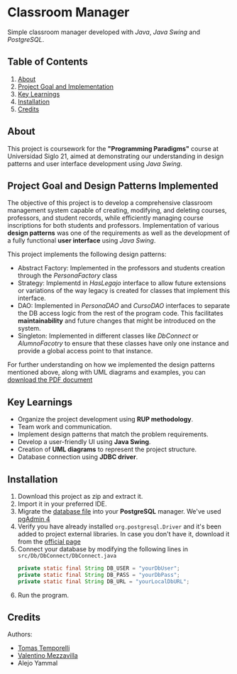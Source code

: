 # Classroom Manager
Simple classroom manager developed with _Java_, _Java Swing_ and _PostgreSQL_.

## Table of Contents
1. [About](#about)
2. [Project Goal and Implementation](#project-goal-and-design-patterns-implemented)
3. [Key Learnings](#key-learnings)
4. [Installation](#installation)
5. [Credits](#credits)

## About
This project is coursework for the **"Programming Paradigms"** course at Universidad Siglo 21, aimed at demonstrating our understanding in design patterns and user interface development using _Java Swing_.

## Project Goal and Design Patterns Implemented
The objective of this project is to develop a comprehensive classroom management system capable of creating, modifying, and deleting courses, professors, and student records, while efficiently managing course inscriptions for both students and professors. Implementation of various **design patterns** was one of the requirements as well as the development of a fully functional **user interface** using _Java Swing_.

This project implements the following design patterns:
* Abstract Factory: Implemented in the professors and students creation through the _PersonaFactory_ class
* Strategy: Implementd in _HasLegajo_ interface to allow future extensions or variations of the way legacy is created for classes that implement this interface.
* DAO: Implemented in _PersonaDAO_ and _CursoDAO_ interfaces to separate the DB access logic from the rest of the program code. This facilitates **maintainability** and future changes that might be introduced on the system.
* Singleton: Implemented in different classes like _DbConnect_ or _AlumnoFacotry_ to ensure that these classes have only one instance and provide a global access point to that instance.

For further understanding on how we implemented the design patterns mentioned above, along with UML diagrams and examples, you can [download the PDF document](https://drive.google.com/file/d/13nKLwkKsUrTHJKEi6KVOIUl6LfjNab0y/view?usp=sharing)


## Key Learnings
* Organize the project development using **RUP methodology**.
* Team work and communication.
* Implement design patterns that match the problem requirements.
* Develop a user-friendly UI using **Java Swing**.
* Creation of **UML diagrams** to represent the project structure.
* Database connection using **JDBC driver**.

## Installation
1. Download this project as zip and extract it.
2. Import it in your preferred IDE.
3. Migrate the [database file](DBFacultad.sql) into your **PostgreSQL** manager. We've used [pgAdmin 4](https://www.pgadmin.org/download/)
4. Verify you have already installed `org.postgresql.Driver` and it's been added to project external libraries. In case you don't have it, download it from the [official page](https://jdbc.postgresql.org/download/)
5. Connect your database by modifying the following lines in
   `src/Db/DbConnect/DbConnect.java`
   ```java
   private static final String DB_USER = "yourDbUser";
   private static final String DB_PASS = "yourDbPass";     
   private static final String DB_URL = "yourLocalDbURL";
6. Run the program.

## Credits
Authors:
* [Tomas Temporelli](github.com/tototempo)
* [Valentino Mezzavilla](github.com/valenmezza)
* Alejo Yammal
